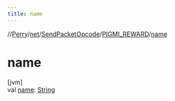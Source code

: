 ```yaml
---
title: name
---
```

//[Perry](../../../../index.html)/[net](../../index.html)/[SendPacketOpcode](../index.html)/[PIGMI_REWARD](index.html)/[name](name.html)



# name



[jvm]\
val [name](name.html): [String](https://kotlinlang.org/api/latest/jvm/stdlib/kotlin/-string/index.html)




